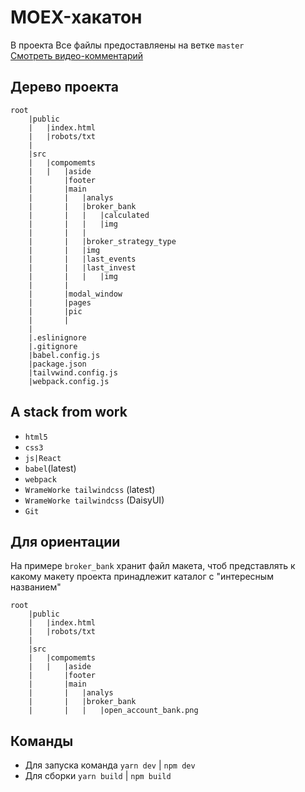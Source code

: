 # MOEX-хакатон
В проекта Все файлы предоставляены на ветке `master` \
[Смотреть видео-комментарий](https://youtu.be/2gb46KLvRPQ)

## Дерево проекта
```
root
	|public
	|	|index.html
	|	|robots/txt
	|
	|src
	|	|compomemts
	|	|	|aside
	|		|footer
	|		|main
	|		|	|analys
	|		|	|broker_bank
	|		|	|	|calculated
	|		|	|	|img
	|		|	|
	|		|	|broker_strategy_type
	|		|	|img
	|		|	|last_events
	|		|	|last_invest
	|		|	|	|img
	|		|	
	|		|modal_window
	|		|pages
	|		|pic
	|		|
	|
	|.eslinignore
	|.gitignore
	|babel.config.js
	|package.json
	|tailvwind.config.js
	|webpack.config.js

```

## A stack from work
- `html5`
- `css3`
- `js|React`
- `babel`(latest)
- `webpack`
- `WrameWorke tailwindcss` (latest)
- `WrameWorke tailwindcss` (DaisyUI)
- `Git`

## Для ориентации
На примере `broker_bank` хранит файл макета, чтоб представлять к какому макету проекта принадлежит каталог с "интересным названием"
```
root
	|public
	|	|index.html
	|	|robots/txt
	|
	|src
	|	|compomemts
	|	|	|aside
	|		|footer
	|		|main
	|		|	|analys
	|		|	|broker_bank
	|		|	|	|open_account_bank.png
```

## Команды
- Для запуска команда `yarn dev` | `npm dev`
- Для сборки `yarn build` | `npm build`
